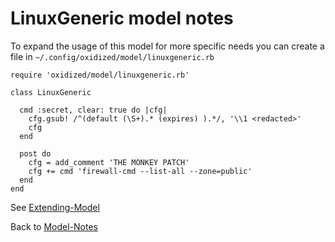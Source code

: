 # LinuxGeneric model notes

To expand the usage of this model for more specific needs you can create a file in `~/.config/oxidized/model/linuxgeneric.rb`

```
require 'oxidized/model/linuxgeneric.rb'

class LinuxGeneric
  
  cmd :secret, clear: true do |cfg|
    cfg.gsub! /^(default (\S+).* (expires) ).*/, '\\1 <redacted>' 
    cfg
  end
   
  post do
    cfg = add_comment 'THE MONKEY PATCH'
    cfg += cmd 'firewall-cmd --list-all --zone=public'
  end
end
```
See [Extending-Model](https://github.com/ytti/oxidized/blob/master/docs/Creating-Models.md#creating-and-extending-models)

Back to [Model-Notes](README.md)
